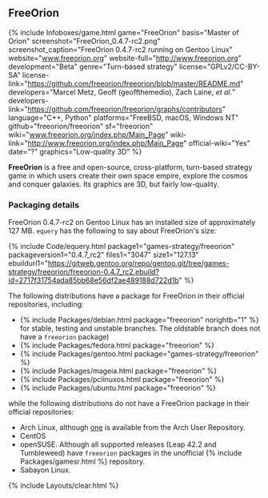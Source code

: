 ## FreeOrion
{% include Infoboxes/game.html game="FreeOrion" basis="Master of Orion" screenshot="FreeOrion_0.4.7-rc2.png" screenshot_caption="FreeOrion 0.4.7-rc2 running on Gentoo Linux" website="www.freeorion.org" website-full="http://www.freeorion.org" development="Beta" genre="Turn-based strategy" license="GPLv2/CC-BY-SA" license-link="https://github.com/freeorion/freeorion/blob/master/README.md" developers="Marcel Metz, Geoff (geoffthemedio), Zach Laine, <i>et al.</i>" developers-link="https://github.com/freeorion/freeorion/graphs/contributors" language="C++, Python" platforms="FreeBSD, macOS, Windows NT" github="freeorion/freeorion" sf="freeorion" wiki="www.freeorion.org/index.php/Main_Page" wiki-link="http://www.freeorion.org/index.php/Main_Page" official-wiki="Yes" date="?" graphics="Low-quality 3D" %}

**FreeOrion** is a free and open-source, cross-platform, turn-based strategy game in which users create their own space empire, explore the cosmos and conquer galaxies. Its graphics are 3D, but fairly low-quality. 

### Packaging details
FreeOrion 0.4.7-rc2 on Gentoo Linux has an installed size of approximately 127 MB. `equery` has the following to say about FreeOrion's size:

{% include Code/equery.html package1="games-strategy/freeorion" packageversion1="0.4.7_rc2" files1="3047" size1="127.13" ebuildurl1="https://gitweb.gentoo.org/repo/gentoo.git/tree/games-strategy/freeorion/freeorion-0.4.7_rc2.ebuild?id=2717f31754ada85bb68e56df2ae489188d722d1b" %}

The following distributions have a package for FreeOrion in their official repositories, including:

* {% include Packages/debian.html package="freeorion" norightb="1" %} for stable, testing and unstable branches. The oldstable branch does not have a `freeorion` package) 
* {% include Packages/fedora.html package="freeorion" %}
* {% include Packages/gentoo.html package="games-strategy/freeorion" %}
* {% include Packages/mageia.html package="freeorion" %}
* {% include Packages/pclinuxos.html package="freeorion" %}
* {% include Packages/ubuntu.html package="freeorion" %}

while the following distributions do not have a FreeOrion package in their official repositories:

* Arch Linux, although [one](https://aur.archlinux.org/packages/freeorion/) is available from the Arch User Repository.
* CentOS
* openSUSE. Although all supported releases (Leap 42.2 and Tumbleweed) have `freeorion` packages in the unofficial {% include Packages/gamesr.html %} repository. 
* Sabayon Linux.

{% include Layouts/clear.html %}

